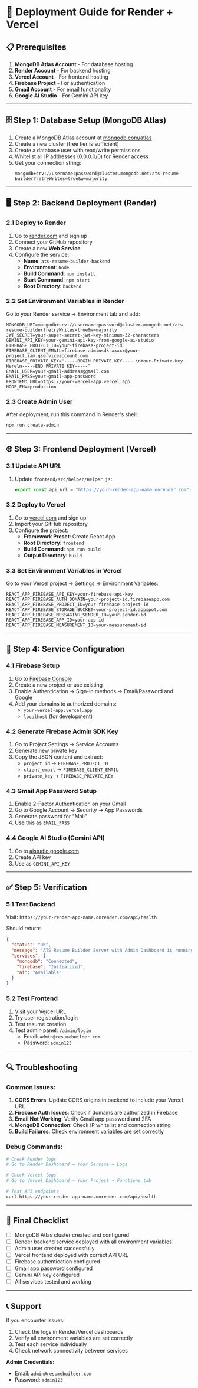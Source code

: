 # 🚀 Deployment Guide for Render + Vercel

## 📋 Prerequisites

1. **MongoDB Atlas Account** - For database hosting
2. **Render Account** - For backend hosting
3. **Vercel Account** - For frontend hosting
4. **Firebase Project** - For authentication
5. **Gmail Account** - For email functionality
6. **Google AI Studio** - For Gemini API key

---

## 🗄️ Step 1: Database Setup (MongoDB Atlas)

1. Create a MongoDB Atlas account at [mongodb.com/atlas](https://mongodb.com/atlas)
2. Create a new cluster (free tier is sufficient)
3. Create a database user with read/write permissions
4. Whitelist all IP addresses (0.0.0.0/0) for Render access
5. Get your connection string:
   ```
   mongodb+srv://username:password@cluster.mongodb.net/ats-resume-builder?retryWrites=true&w=majority
   ```

---

## 🖥️ Step 2: Backend Deployment (Render)

### 2.1 Deploy to Render

1. Go to [render.com](https://render.com) and sign up
2. Connect your GitHub repository
3. Create a new **Web Service**
4. Configure the service:
   - **Name**: `ats-resume-builder-backend`
   - **Environment**: `Node`
   - **Build Command**: `npm install`
   - **Start Command**: `npm start`
   - **Root Directory**: `backend`

### 2.2 Set Environment Variables in Render

Go to your Render service → Environment tab and add:

```env
MONGODB_URI=mongodb+srv://username:password@cluster.mongodb.net/ats-resume-builder?retryWrites=true&w=majority
JWT_SECRET=your-super-secret-jwt-key-minimum-32-characters
GEMINI_API_KEY=your-gemini-api-key-from-google-ai-studio
FIREBASE_PROJECT_ID=your-firebase-project-id
FIREBASE_CLIENT_EMAIL=firebase-adminsdk-xxxxx@your-project.iam.gserviceaccount.com
FIREBASE_PRIVATE_KEY="-----BEGIN PRIVATE KEY-----\nYour-Private-Key-Here\n-----END PRIVATE KEY-----"
EMAIL_USER=your-gmail-address@gmail.com
EMAIL_PASS=your-gmail-app-password
FRONTEND_URL=https://your-vercel-app.vercel.app
NODE_ENV=production
```

### 2.3 Create Admin User

After deployment, run this command in Render's shell:
```bash
npm run create-admin
```

---

## 🌐 Step 3: Frontend Deployment (Vercel)

### 3.1 Update API URL

1. Update `frontend/src/helper/Helper.js`:
   ```javascript
   export const api_url = "https://your-render-app-name.onrender.com";
   ```

### 3.2 Deploy to Vercel

1. Go to [vercel.com](https://vercel.com) and sign up
2. Import your GitHub repository
3. Configure the project:
   - **Framework Preset**: Create React App
   - **Root Directory**: `frontend`
   - **Build Command**: `npm run build`
   - **Output Directory**: `build`

### 3.3 Set Environment Variables in Vercel

Go to your Vercel project → Settings → Environment Variables:

```env
REACT_APP_FIREBASE_API_KEY=your-firebase-api-key
REACT_APP_FIREBASE_AUTH_DOMAIN=your-project-id.firebaseapp.com
REACT_APP_FIREBASE_PROJECT_ID=your-firebase-project-id
REACT_APP_FIREBASE_STORAGE_BUCKET=your-project-id.appspot.com
REACT_APP_FIREBASE_MESSAGING_SENDER_ID=your-sender-id
REACT_APP_FIREBASE_APP_ID=your-app-id
REACT_APP_FIREBASE_MEASUREMENT_ID=your-measurement-id
```

---

## 🔧 Step 4: Service Configuration

### 4.1 Firebase Setup

1. Go to [Firebase Console](https://console.firebase.google.com)
2. Create a new project or use existing
3. Enable Authentication → Sign-in methods → Email/Password and Google
4. Add your domains to authorized domains:
   - `your-vercel-app.vercel.app`
   - `localhost` (for development)

### 4.2 Generate Firebase Admin SDK Key

1. Go to Project Settings → Service Accounts
2. Generate new private key
3. Copy the JSON content and extract:
   - `project_id` → `FIREBASE_PROJECT_ID`
   - `client_email` → `FIREBASE_CLIENT_EMAIL`
   - `private_key` → `FIREBASE_PRIVATE_KEY`

### 4.3 Gmail App Password Setup

1. Enable 2-Factor Authentication on your Gmail
2. Go to Google Account → Security → App Passwords
3. Generate password for "Mail"
4. Use this as `EMAIL_PASS`

### 4.4 Google AI Studio (Gemini API)

1. Go to [aistudio.google.com](https://aistudio.google.com)
2. Create API key
3. Use as `GEMINI_API_KEY`

---

## ✅ Step 5: Verification

### 5.1 Test Backend

Visit: `https://your-render-app-name.onrender.com/api/health`

Should return:
```json
{
  "status": "OK",
  "message": "ATS Resume Builder Server with Admin Dashboard is running",
  "services": {
    "mongodb": "Connected",
    "firebase": "Initialized",
    "ai": "Available"
  }
}
```

### 5.2 Test Frontend

1. Visit your Vercel URL
2. Try user registration/login
3. Test resume creation
4. Test admin panel: `/admin/login`
   - Email: `admin@resumebuilder.com`
   - Password: `admin123`

---

## 🔍 Troubleshooting

### Common Issues:

1. **CORS Errors**: Update CORS origins in backend to include your Vercel URL
2. **Firebase Auth Issues**: Check if domains are authorized in Firebase
3. **Email Not Working**: Verify Gmail app password and 2FA
4. **MongoDB Connection**: Check IP whitelist and connection string
5. **Build Failures**: Check environment variables are set correctly

### Debug Commands:

```bash
# Check Render logs
# Go to Render Dashboard → Your Service → Logs

# Check Vercel logs
# Go to Vercel Dashboard → Your Project → Functions tab

# Test API endpoints
curl https://your-render-app-name.onrender.com/api/health
```

---

## 🎯 Final Checklist

- [ ] MongoDB Atlas cluster created and configured
- [ ] Render backend service deployed with all environment variables
- [ ] Admin user created successfully
- [ ] Vercel frontend deployed with correct API URL
- [ ] Firebase authentication configured
- [ ] Gmail app password configured
- [ ] Gemini API key configured
- [ ] All services tested and working

---

## 📞 Support

If you encounter issues:

1. Check the logs in Render/Vercel dashboards
2. Verify all environment variables are set correctly
3. Test each service individually
4. Check network connectivity between services

**Admin Credentials:**
- Email: `admin@resumebuilder.com`
- Password: `admin123`